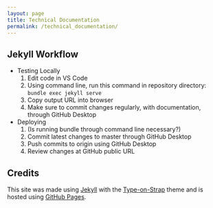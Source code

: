 ```yaml
---
layout: page
title: Technical Documentation
permalink: /technical_documentation/
---
```


## Jekyll Workflow
* Testing Locally
    1. Edit code in VS Code
    2. Using command line, run this command in repository directory: <code>bundle exec jekyll serve</code>
    3. Copy output URL into browser
    4. Make sure to commit changes regularly, with documentation, through GitHub Desktop
* Deploying
    1. (Is running bundle through command line necessary?)
    2. Commit latest changes to master through GitHub Desktop
    3. Push commits to origin using GitHub Desktop
    4. Review changes at GitHub public URL

## Credits
This site was made using [Jekyll](https://jekyllrb.com/) with the [Type-on-Strap](https://github.com/sylhare/Type-on-Strap/) theme and is hosted using [GitHub Pages](https://pages.github.com/).